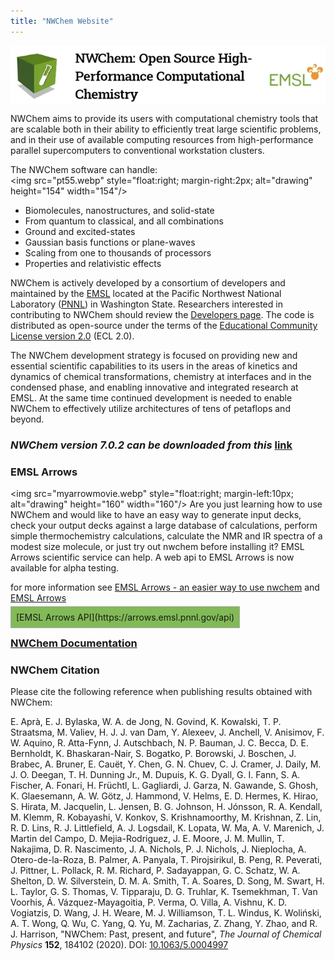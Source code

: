 ```yaml
---
title: "NWChem Website"
---
```

<style>
  .img-container {
    position: relative;
    padding-bottom: 18.71%;/* 100*(1-(w-h)/w)*/
    height: 0;
    }

.img-container img {
  position: absolute;
  top: 0;
  left: 0;
  width: 100%;
  height: 100%;
  }
</style>
<div class="img-container">
<img src="header.webp"  height="131" width="700" frameborder="0" ></img>
</div>
  
<!---## NWChem: Open Source High-Performance Computational Chemistry--->

NWChem aims to provide its
users with computational chemistry tools that are scalable both in their
ability to efficiently treat large scientific  problems,
 and in their use of available computing resources
from high-performance parallel supercomputers to conventional
workstation clusters.

The NWChem software can handle:  
<img src="pt55.webp" style="float:right; margin-right:2px; alt="drawing" height="154" width="154"/>

  * Biomolecules, nanostructures, and solid-state
  * From quantum to classical, and all combinations
  * Ground and excited-states
  * Gaussian basis functions or plane-waves
  * Scaling from one to thousands of processors
  * Properties and relativistic effects

NWChem is actively developed by a consortium of developers and
maintained by the [EMSL](http://www.emsl.pnl.gov) located at the Pacific
Northwest National Laboratory ([PNNL](http://www.pnl.gov)) in Washington
State. Researchers interested in contributing to NWChem should review
the [Developers page](Developer). The
code is distributed as open-source under the terms of the [Educational
Community License
version 2.0](http://opensource.org/licenses/ecl2.php) (ECL 2.0).

The NWChem development strategy is focused on providing new and
essential scientific capabilities to its users in the areas of kinetics
and dynamics of chemical transformations, chemistry at interfaces and in
the condensed phase, and enabling innovative and integrated research at
EMSL. At the same time continued development is needed to enable NWChem
to effectively utilize architectures of tens of petaflops and beyond.

### *NWChem version 7.0.2 can be downloaded from this* [link](https://github.com/nwchemgit/nwchem/releases/tag/v7.0.2-release)

### EMSL Arrows

<img src="myarrowmovie.webp" style="float:right; margin-left:10px; alt="drawing" height="160" width="160"/>
Are you just
learning how to use NWChem and would like to have an easy way to generate input
decks, check your output decks against a large database of calculations,
perform simple thermochemistry calculations, calculate the NMR and IR
spectra of a modest size molecule, or just try out nwchem before
installing it? EMSL Arrows scientific service can help. A web api to
EMSL Arrows is now available for alpha testing.

for more information see
[EMSL Arrows - an easier way to use nwchem](Current_events#emsl-arrows-an-easier-way-to-use-nwchem) and [EMSL Arrows](EMSL_Arrows)

<span style="background: #82BA57; border: solid 1px #a9a9a9; padding: 8px">
[EMSL Arrows API](https://arrows.emsl.pnnl.gov/api) </span>

### [NWChem Documentation](Home)

### NWChem Citation

Please cite the following reference when publishing results obtained
with NWChem:

E. Aprà, E. J. Bylaska, W. A. de Jong, N. Govind, K. Kowalski, T. P. Straatsma, M. Valiev, H. J. J. van Dam, Y. Alexeev, J. Anchell, V. Anisimov, F. W. Aquino, R. Atta-Fynn, J. Autschbach, N. P. Bauman, J. C. Becca, D. E. Bernholdt, K. Bhaskaran-Nair, S. Bogatko, P. Borowski, J. Boschen, J. Brabec, A. Bruner, E. Cauët, Y. Chen, G. N. Chuev, C. J. Cramer, J. Daily, M. J. O. Deegan, T. H. Dunning Jr., M. Dupuis, K. G. Dyall, G. I. Fann, S. A. Fischer, A. Fonari, H. Früchtl, L. Gagliardi, J. Garza, N. Gawande, S. Ghosh, K. Glaesemann, A. W. Götz, J. Hammond, V. Helms, E. D. Hermes, K. Hirao, S. Hirata, M. Jacquelin, L. Jensen, B. G. Johnson, H. Jónsson, R. A. Kendall, M. Klemm, R. Kobayashi, V. Konkov, S. Krishnamoorthy, M. Krishnan, Z. Lin, R. D. Lins, R. J. Littlefield, A. J. Logsdail, K. Lopata, W. Ma, A. V. Marenich, J. Martin del Campo, D. Mejia-Rodriguez, J. E. Moore, J. M. Mullin, T. Nakajima, D. R. Nascimento, J. A. Nichols, P. J. Nichols, J. Nieplocha, A. Otero-de-la-Roza, B. Palmer, A. Panyala, T. Pirojsirikul, B. Peng, R. Peverati, J. Pittner, L. Pollack, R. M. Richard, P. Sadayappan, G. C. Schatz, W. A. Shelton, D. W. Silverstein, D. M. A. Smith, T. A. Soares, D. Song, M. Swart, H. L. Taylor, G. S. Thomas, V. Tipparaju, D. G. Truhlar, K. Tsemekhman, T. Van Voorhis, Á. Vázquez-Mayagoitia, P. Verma, O. Villa, A. Vishnu, K. D. Vogiatzis, D. Wang, J. H. Weare, M. J. Williamson, T. L. Windus, K. Woliński, A. T. Wong, Q. Wu, C. Yang, Q. Yu, M. Zacharias, Z. Zhang, Y. Zhao, and R. J. Harrison,
"NWChem: Past, present, and future", *The Journal of Chemical Physics* **152**, 184102 (2020).
DOI: [10.1063/5.0004997](http://dx.doi.org/10.1063/5.0004997)  



